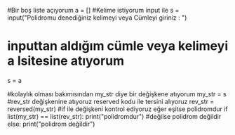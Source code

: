 #Bir boş liste açıyorum
a = []
#Kelime istiyorum input ile 
s = input("Polidromu denediğiniz kelimeyi veya Cümleyi giriniz : ")
# inputtan aldığım cümle veya kelimeyi a lsitesine atıyorum
s = a

#kolaylık olması bakımısından my_str diye bir değişkene atıyorum 
my_str = s
#rev_str değişkenine atıyoruz reserved kodu ile tersini alıyoruz
rev_str = reversed(my_str)
#if ile değişkeni kontrol ediyoruz eğer eşitse polidromdur
if list(my_str) == list(rev_str):
    print("polidromdur")
#değilse polidrom değildir
else:
    print("polidrom değildir")
